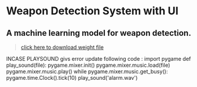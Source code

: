 # Weapon Detection System with UI
## A machine learning model for weapon detection.

> [click here to download weight file](https://drive.google.com/file/d/10uJEsUpQI3EmD98iwrwzbD4e19Ps-LHZ/view?usp=sharing)

INCASE PLAYSOUND givs error update following code :
import pygame
def play_sound(file):
    pygame.mixer.init()
    pygame.mixer.music.load(file)
    pygame.mixer.music.play()
    while pygame.mixer.music.get_busy():
        pygame.time.Clock().tick(10)
play_sound('alarm.wav')
